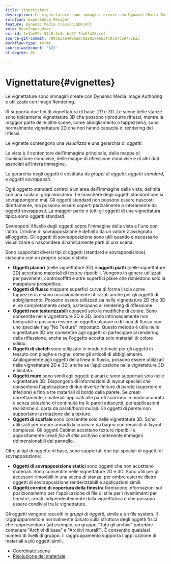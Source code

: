 ```yaml
---
title: Vignettature
description: Le vignettature sono immagini create con Dynamic Media Image Authoring e utilizzate con Image Rendering.
solution: Experience Manager
feature: Dynamic Media Classic,SDK/API
role: Developer,User
exl-id: 5e1be99c-58c0-4e3c-bc57-7be5fa25ccef
source-git-commit: 790ce3aa4e9aadc019d17e663fc93d7c69772b23
workflow-type: tm+mt
source-wordcount: '622'
ht-degree: 0%

---
```


# Vignettature{#vignettes}

Le vignettature sono immagini create con Dynamic Media Image Authoring e utilizzate con Image Rendering.

IR supporta due tipi di vignettatura di base: *2D* e *3D*. Le scene delle stanze sono tipicamente vignettature 3D che possono riprodurre riflessi, mentre la maggior parte delle altre scene, come abbigliamento o tappezzeria, sono normalmente vignettature 2D che non hanno capacità di rendering dei riflessi.

Le vignette contengono una *visualizza* e una gerarchia di *oggetti*.

La vista è il contenitore dell&#39;immagine principale, delle mappe di illuminazione condivise, delle mappe di riflessione condivise e di altri dati associati all&#39;intera immagine.

La gerarchia degli oggetti è costituita da *gruppi di oggetti*, *oggetti standard*, e *oggetti sovrapposti*.

Ogni oggetto standard controlla un&#39;area dell&#39;immagine della vista, definita con una scala di grigi *maschera*. Le maschere degli oggetti standard non si sovrappongono mai. Gli oggetti standard non possono essere nascosti direttamente, ma possono essere coperti parzialmente o interamente da oggetti sovrapposti. La maggior parte o tutti gli oggetti di una vignettatura tipica sono oggetti standard.

Sovrapponi il livello degli oggetti sopra l&#39;immagine della vista e l&#39;uno con l&#39;altro. L&#39;ordine di sovrapposizione è definito da un valore z assegnato all&#39;oggetto. Gli oggetti di sovrapposizione sono utili quando è necessario visualizzare o nascondere dinamicamente parti di una scena.

Sono supportati diversi tipi di oggetti (standard e sovrapposizione), ciascuno con un proprio scopo distinto:

* **Oggetti planari** (nelle vignettature 3D) e **oggetti piatti** (nelle vignettature 2D) accettano materiali di texture ripetibili. Vengono in genere utilizzati per pavimenti, controsoffitti e altre superfici piane che richiedono solo la mappatura prospettica.
* **Oggetti di flusso** mappare superfici curve di forma liscia come tappezzeria e sono occasionalmente utilizzati anche per gli oggetti di abbigliamento. Possono essere utilizzati sia nelle vignettature 2D che 3D e, se completamente creati, partecipano al rendering di riflessione.
* **Oggetti non testurizzabili** consenti solo le modifiche di colore. Sono consentite nelle vignettature 2D e 3D. Sono intrinsecamente non texturabili o possono essere un oggetto planare o di linea di flusso con uno speciale flag &quot;No Texture&quot; impostato. Questo metodo è utile nelle vignettature 3D per consentire agli oggetti di partecipare al rendering della riflessione, anche se l&#39;oggetto accetta solo materiali di colore solido.
* **Oggetti di sketch** sono utilizzate in modo ottimale per gli oggetti in tessuto con pieghe e rughe, come gli articoli di abbigliamento. Analogamente agli oggetti della linea di flusso, possono essere utilizzati nelle vignettature 2D e 3D, anche se l’applicazione nelle vignettature 3D è limitata.
* **Oggetti muro** sono simili agli oggetti planari e sono supportati solo nelle vignettature 3D. Dispongono di informazioni di layout speciali che consentono l&#39;applicazione di due diverse finiture di parete (superiore e inferiore) e fino a tre materiali di bordo della parete. Se creati correttamente, i materiali applicati alle pareti scorrono in modo accurato e senza soluzione di continuità tra le pareti adiacenti, per applicazioni realistiche di carta da parati/bordi murali. Gli oggetti di parete non supportano la rotazione della texture.
* **Oggetti di scaffale** sono consentite solo nelle vignettature 3D. Sono utilizzati per creare armadi da cucina e da bagno con requisiti di layout complessi. Gli oggetti Cabinet accettano texture ripetibili e appositamente creati *file di stile archivio* contenente immagini ridimensionabili del pannello.

Oltre ai tipi di oggetto di base, sono supportati due tipi speciali di oggetti di sovrapposizione:

* **Oggetti di sovrapposizione statici** sono oggetti che non accettano materiali. Sono consentite nelle vignettature 2D e 3D. Sono utili per gli accessori rimovibili in una scena di stanza, per ombre esterne dietro oggetti di sovrapposizione renderizzabili e applicazioni simili.
* **Oggetti cornice di copertura della finestra** forniscono informazioni sul posizionamento per l&#39;applicazione di file di stile per i rivestimenti per finestre, creati indipendentemente dalla vignettatura e che possono essere condivisi tra le vignettature.

Gli oggetti vengono raccolti in *gruppi di oggetti*, simile a un file system. Il raggruppamento è normalmente basato sulla struttura degli oggetti fisici che rappresentano (ad esempio, un gruppo &quot;Tutti gli archivi&quot; potrebbe contenere &quot;Archivi di base&quot; e &quot;Archivi murali&quot;). È consentito qualsiasi numero di livelli di gruppo. Il raggruppamento supporta l&#39;applicazione di materiali a più oggetti simili.

* [Coordinate scena](c-ir-scene-coordinates.md)
* [Risoluzione del materiale](c-ir-material-resolution.md)
